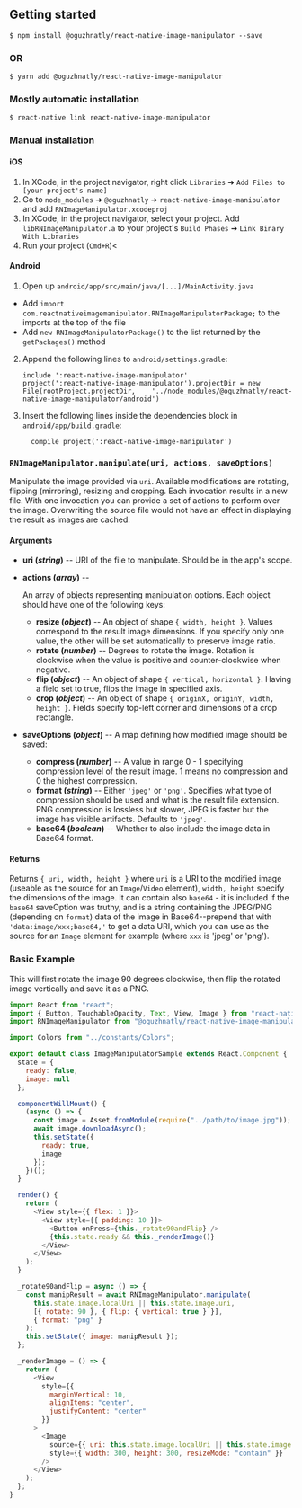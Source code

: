 ## Getting started

`$ npm install @oguzhnatly/react-native-image-manipulator --save`
### OR
`$ yarn add @oguzhnatly/react-native-image-manipulator`

### Mostly automatic installation

`$ react-native link react-native-image-manipulator`

### Manual installation

#### iOS

1.  In XCode, in the project navigator, right click `Libraries` ➜ `Add Files to [your project's name]`
2.  Go to `node_modules` ➜ `@oguzhnatly` ➜ `react-native-image-manipulator` and add `RNImageManipulator.xcodeproj`
3.  In XCode, in the project navigator, select your project. Add `libRNImageManipulator.a` to your project's `Build Phases` ➜ `Link Binary With Libraries`
4.  Run your project (`Cmd+R`)<

#### Android

1.  Open up `android/app/src/main/java/[...]/MainActivity.java`

- Add `import com.reactnativeimagemanipulator.RNImageManipulatorPackage;` to the imports at the top of the file
- Add `new RNImageManipulatorPackage()` to the list returned by the `getPackages()` method

2.  Append the following lines to `android/settings.gradle`:
    ```
    include ':react-native-image-manipulator'
    project(':react-native-image-manipulator').projectDir = new File(rootProject.projectDir, 	'../node_modules/@oguzhnatly/react-native-image-manipulator/android')
    ```
3.  Insert the following lines inside the dependencies block in `android/app/build.gradle`:
    ```
      compile project(':react-native-image-manipulator')
    ```

### `RNImageManipulator.manipulate(uri, actions, saveOptions)`

Manipulate the image provided via `uri`. Available modifications are rotating, flipping (mirroring), resizing and cropping. Each invocation results in a new file. With one invocation you can provide a set of actions to perform over the image. Overwriting the source file would not have an effect in displaying the result as images are cached.

#### Arguments

- **uri (_string_)** -- URI of the file to manipulate. Should be in the app's scope.
- **actions (_array_)** --

  An array of objects representing manipulation options. Each object should have one of the following keys:

  - **resize (_object_)** -- An object of shape `{ width, height }`. Values correspond to the result image dimensions. If you specify only one value, the other will be set automatically to preserve image ratio.
  - **rotate (_number_)** -- Degrees to rotate the image. Rotation is clockwise when the value is positive and counter-clockwise when negative.
  - **flip (_object_)** -- An object of shape `{ vertical, horizontal }`. Having a field set to true, flips the image in specified axis.
  - **crop (_object_)** -- An object of shape `{ originX, originY, width, height }`. Fields specify top-left corner and dimensions of a crop rectangle.

- **saveOptions (_object_)** -- A map defining how modified image should be saved:
  - **compress (_number_)** -- A value in range 0 - 1 specifying compression level of the result image. 1 means no compression and 0 the highest compression.
  - **format (_string_)** -- Either `'jpeg'` or `'png'`. Specifies what type of compression should be used and what is the result file extension. PNG compression is lossless but slower, JPEG is faster but the image has visible artifacts. Defaults to `'jpeg'`.
  - **base64 (_boolean_)** -- Whether to also include the image data in Base64 format.

#### Returns

Returns `{ uri, width, height }` where `uri` is a URI to the modified image (useable as the source for an `Image`/`Video` element), `width, height` specify the dimensions of the image. It can contain also `base64` - it is included if the `base64` saveOption was truthy, and is a string containing the JPEG/PNG (depending on `format`) data of the image in Base64--prepend that with `'data:image/xxx;base64,'` to get a data URI, which you can use as the source for an `Image` element for example (where `xxx` is 'jpeg' or 'png').

### Basic Example

This will first rotate the image 90 degrees clockwise, then flip the rotated image vertically and save it as a PNG.

```javascript
import React from "react";
import { Button, TouchableOpacity, Text, View, Image } from "react-native";
import RNImageManipulator from "@oguzhnatly/react-native-image-manipulator";

import Colors from "../constants/Colors";

export default class ImageManipulatorSample extends React.Component {
  state = {
    ready: false,
    image: null
  };

  componentWillMount() {
    (async () => {
      const image = Asset.fromModule(require("../path/to/image.jpg"));
      await image.downloadAsync();
      this.setState({
        ready: true,
        image
      });
    })();
  }

  render() {
    return (
      <View style={{ flex: 1 }}>
        <View style={{ padding: 10 }}>
          <Button onPress={this._rotate90andFlip} />
          {this.state.ready && this._renderImage()}
        </View>
      </View>
    );
  }

  _rotate90andFlip = async () => {
    const manipResult = await RNImageManipulator.manipulate(
      this.state.image.localUri || this.state.image.uri,
      [{ rotate: 90 }, { flip: { vertical: true } }],
      { format: "png" }
    );
    this.setState({ image: manipResult });
  };

  _renderImage = () => {
    return (
      <View
        style={{
          marginVertical: 10,
          alignItems: "center",
          justifyContent: "center"
        }}
      >
        <Image
          source={{ uri: this.state.image.localUri || this.state.image.uri }}
          style={{ width: 300, height: 300, resizeMode: "contain" }}
        />
      </View>
    );
  };
}
```